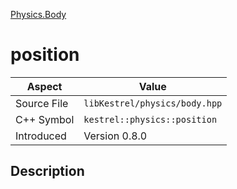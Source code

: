 [Physics.Body](index.md)
# position
| Aspect | Value |
| --- | --- |
| Source File | `libKestrel/physics/body.hpp` |
| C++ Symbol | `kestrel::physics::position` |
| Introduced | Version 0.8.0 |
## Description

